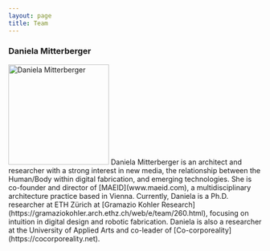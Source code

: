 ```yaml
---
layout: page
title: Team
---
```


### Daniela Mitterberger
<img src="{{site.baseurl}}/docs/images/team-dm.png" alt="Daniela Mitterberger" style="width:200px" class="drop-corners">
Daniela Mitterberger is an architect and researcher with a strong interest in new media, the relationship between the Human/Body within digital fabrication, and emerging technologies. She is co-founder and director of [MAEID](www.maeid.com), a multidisciplinary architecture practice based in Vienna. Currently, Daniela is a Ph.D. researcher at ETH Zürich at [Gramazio Kohler Research](https://gramaziokohler.arch.ethz.ch/web/e/team/260.html), focusing on intuition in digital design and robotic fabrication. Daniela is also a researcher at the University of Applied Arts and co-leader of [Co-corporeality](https://cocorporeality.net).

